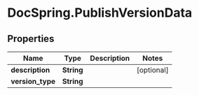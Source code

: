 # DocSpring.PublishVersionData

## Properties

Name | Type | Description | Notes
------------ | ------------- | ------------- | -------------
**description** | **String** |  | [optional] 
**version_type** | **String** |  | 



